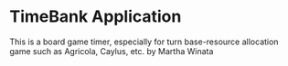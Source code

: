 # TimeBank Application

This is a board game timer, especially for turn base-resource allocation game such as Agricola, Caylus, etc.
by Martha Winata